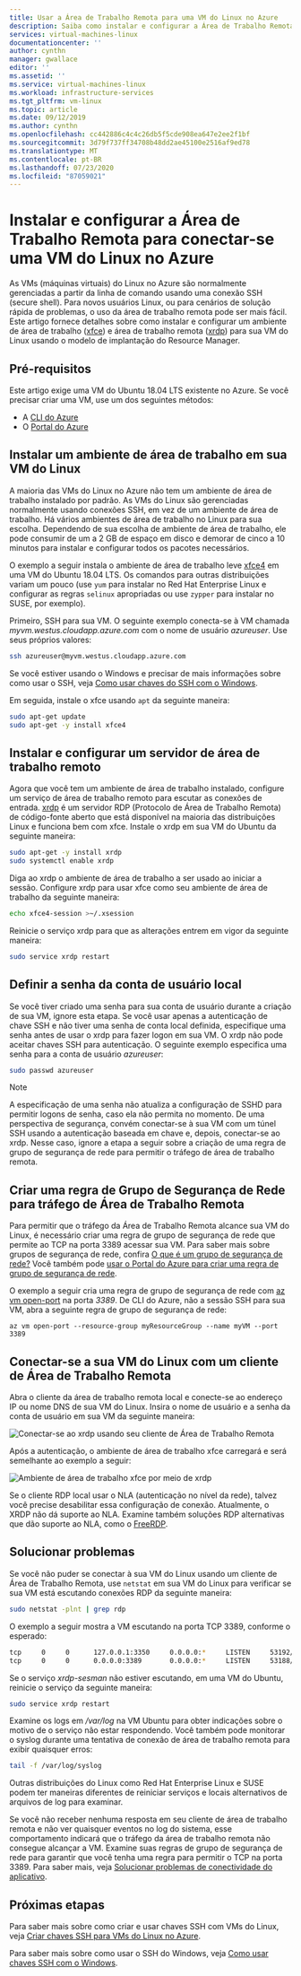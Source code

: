 ```yaml
---
title: Usar a Área de Trabalho Remota para uma VM do Linux no Azure
description: Saiba como instalar e configurar a Área de Trabalho Remota (xrdp) para conectar-se a uma VM do Linux no Azure usando ferramentas gráficas
services: virtual-machines-linux
documentationcenter: ''
author: cynthn
manager: gwallace
editor: ''
ms.assetid: ''
ms.service: virtual-machines-linux
ms.workload: infrastructure-services
ms.tgt_pltfrm: vm-linux
ms.topic: article
ms.date: 09/12/2019
ms.author: cynthn
ms.openlocfilehash: cc442886c4c4c26db5f5cde908ea647e2ee2f1bf
ms.sourcegitcommit: 3d79f737ff34708b48dd2ae45100e2516af9ed78
ms.translationtype: MT
ms.contentlocale: pt-BR
ms.lasthandoff: 07/23/2020
ms.locfileid: "87059021"
---
```

# <a name="install-and-configure-remote-desktop-to-connect-to-a-linux-vm-in-azure"></a>Instalar e configurar a Área de Trabalho Remota para conectar-se uma VM do Linux no Azure
As VMs (máquinas virtuais) do Linux no Azure são normalmente gerenciadas a partir da linha de comando usando uma conexão SSH (secure shell). Para novos usuários Linux, ou para cenários de solução rápida de problemas, o uso da área de trabalho remota pode ser mais fácil. Este artigo fornece detalhes sobre como instalar e configurar um ambiente de área de trabalho ([xfce](https://www.xfce.org)) e área de trabalho remota ([xrdp](http://xrdp.org)) para sua VM do Linux usando o modelo de implantação do Resource Manager.


## <a name="prerequisites"></a>Pré-requisitos
Este artigo exige uma VM do Ubuntu 18.04 LTS existente no Azure. Se você precisar criar uma VM, use um dos seguintes métodos:

- A [CLI do Azure](quick-create-cli.md)
- O [Portal do Azure](quick-create-portal.md)


## <a name="install-a-desktop-environment-on-your-linux-vm"></a>Instalar um ambiente de área de trabalho em sua VM do Linux
A maioria das VMs do Linux no Azure não tem um ambiente de área de trabalho instalado por padrão. As VMs do Linux são gerenciadas normalmente usando conexões SSH, em vez de um ambiente de área de trabalho. Há vários ambientes de área de trabalho no Linux para sua escolha. Dependendo de sua escolha de ambiente de área de trabalho, ele pode consumir de um a 2 GB de espaço em disco e demorar de cinco a 10 minutos para instalar e configurar todos os pacotes necessários.

O exemplo a seguir instala o ambiente de área de trabalho leve [xfce4](https://www.xfce.org/) em uma VM do Ubuntu 18.04 LTS. Os comandos para outras distribuições variam um pouco (use `yum` para instalar no Red Hat Enterprise Linux e configurar as regras `selinux` apropriadas ou use `zypper` para instalar no SUSE, por exemplo).

Primeiro, SSH para sua VM. O seguinte exemplo conecta-se à VM chamada *myvm.westus.cloudapp.azure.com* com o nome de usuário *azureuser*. Use seus próprios valores:

```bash
ssh azureuser@myvm.westus.cloudapp.azure.com
```

Se você estiver usando o Windows e precisar de mais informações sobre como usar o SSH, veja [Como usar chaves do SSH com o Windows](ssh-from-windows.md).

Em seguida, instale o xfce usando `apt` da seguinte maneira:

```bash
sudo apt-get update
sudo apt-get -y install xfce4
```

## <a name="install-and-configure-a-remote-desktop-server"></a>Instalar e configurar um servidor de área de trabalho remoto
Agora que você tem um ambiente de área de trabalho instalado, configure um serviço de área de trabalho remoto para escutar as conexões de entrada. [xrdp](http://xrdp.org) é um servidor RDP (Protocolo de Área de Trabalho Remota) de código-fonte aberto que está disponível na maioria das distribuições Linux e funciona bem com xfce. Instale o xrdp em sua VM do Ubuntu da seguinte maneira:

```bash
sudo apt-get -y install xrdp
sudo systemctl enable xrdp
```

Diga ao xrdp o ambiente de área de trabalho a ser usado ao iniciar a sessão. Configure xrdp para usar xfce como seu ambiente de área de trabalho da seguinte maneira:

```bash
echo xfce4-session >~/.xsession
```

Reinicie o serviço xrdp para que as alterações entrem em vigor da seguinte maneira:

```bash
sudo service xrdp restart
```


## <a name="set-a-local-user-account-password"></a>Definir a senha da conta de usuário local
Se você tiver criado uma senha para sua conta de usuário durante a criação de sua VM, ignore esta etapa. Se você usar apenas a autenticação de chave SSH e não tiver uma senha de conta local definida, especifique uma senha antes de usar o xrdp para fazer logon em sua VM. O xrdp não pode aceitar chaves SSH para autenticação. O seguinte exemplo especifica uma senha para a conta de usuário *azureuser*:

```bash
sudo passwd azureuser
```

> [!NOTE]
> A especificação de uma senha não atualiza a configuração de SSHD para permitir logons de senha, caso ela não permita no momento. De uma perspectiva de segurança, convém conectar-se à sua VM com um túnel SSH usando a autenticação baseada em chave e, depois, conectar-se ao xrdp. Nesse caso, ignore a etapa a seguir sobre a criação de uma regra de grupo de segurança de rede para permitir o tráfego de área de trabalho remota.


## <a name="create-a-network-security-group-rule-for-remote-desktop-traffic"></a>Criar uma regra de Grupo de Segurança de Rede para tráfego de Área de Trabalho Remota
Para permitir que o tráfego da Área de Trabalho Remota alcance sua VM do Linux, é necessário criar uma regra de grupo de segurança de rede que permite ao TCP na porta 3389 acessar sua VM. Para saber mais sobre grupos de segurança de rede, confira [O que é um grupo de segurança de rede?](../../virtual-network/security-overview.md?toc=%2fazure%2fvirtual-machines%2flinux%2ftoc.json) Você também pode [usar o Portal do Azure para criar uma regra de grupo de segurança de rede](../windows/nsg-quickstart-portal.md?toc=%2fazure%2fvirtual-machines%2flinux%2ftoc.json).

O exemplo a seguir cria uma regra de grupo de segurança de rede com [az vm open-port](/cli/azure/vm#az-vm-open-port) na porta *3389*. De CLI do Azure, não a sessão SSH para sua VM, abra a seguinte regra de grupo de segurança de rede:

```azurecli
az vm open-port --resource-group myResourceGroup --name myVM --port 3389
```


## <a name="connect-your-linux-vm-with-a-remote-desktop-client"></a>Conectar-se a sua VM do Linux com um cliente de Área de Trabalho Remota
Abra o cliente da área de trabalho remota local e conecte-se ao endereço IP ou nome DNS de sua VM do Linux. Insira o nome de usuário e a senha da conta de usuário em sua VM da seguinte maneira:

![Conectar-se ao xrdp usando seu cliente de Área de Trabalho Remota](./media/use-remote-desktop/remote-desktop-client.png)

Após a autenticação, o ambiente de área de trabalho xfce carregará e será semelhante ao exemplo a seguir:

![Ambiente de área de trabalho xfce por meio de xrdp](./media/use-remote-desktop/xfce-desktop-environment.png)

Se o cliente RDP local usar o NLA (autenticação no nível da rede), talvez você precise desabilitar essa configuração de conexão. Atualmente, o XRDP não dá suporte ao NLA. Examine também soluções RDP alternativas que dão suporte ao NLA, como o [FreeRDP](https://www.freerdp.com).


## <a name="troubleshoot"></a>Solucionar problemas
Se você não puder se conectar à sua VM do Linux usando um cliente de Área de Trabalho Remota, use `netstat` em sua VM do Linux para verificar se sua VM está escutando conexões RDP da seguinte maneira:

```bash
sudo netstat -plnt | grep rdp
```

O exemplo a seguir mostra a VM escutando na porta TCP 3389, conforme o esperado:

```bash
tcp     0     0      127.0.0.1:3350     0.0.0.0:*     LISTEN     53192/xrdp-sesman
tcp     0     0      0.0.0.0:3389       0.0.0.0:*     LISTEN     53188/xrdp
```

Se o serviço *xrdp-sesman* não estiver escutando, em uma VM do Ubuntu, reinicie o serviço da seguinte maneira:

```bash
sudo service xrdp restart
```

Examine os logs em */var/log* na VM Ubuntu para obter indicações sobre o motivo de o serviço não estar respondendo. Você também pode monitorar o syslog durante uma tentativa de conexão de área de trabalho remota para exibir quaisquer erros:

```bash
tail -f /var/log/syslog
```

Outras distribuições do Linux como Red Hat Enterprise Linux e SUSE podem ter maneiras diferentes de reiniciar serviços e locais alternativos de arquivos de log para examinar.

Se você não receber nenhuma resposta em seu cliente de área de trabalho remota e não ver quaisquer eventos no log do sistema, esse comportamento indicará que o tráfego da área de trabalho remota não consegue alcançar a VM. Examine suas regras de grupo de segurança de rede para garantir que você tenha uma regra para permitir o TCP na porta 3389. Para saber mais, veja [Solucionar problemas de conectividade do aplicativo](../troubleshooting/troubleshoot-app-connection.md).


## <a name="next-steps"></a>Próximas etapas
Para saber mais sobre como criar e usar chaves SSH com VMs do Linux, veja [Criar chaves SSH para VMs do Linux no Azure](mac-create-ssh-keys.md).

Para saber mais sobre como usar o SSH do Windows, veja [Como usar chaves SSH com o Windows](ssh-from-windows.md).
